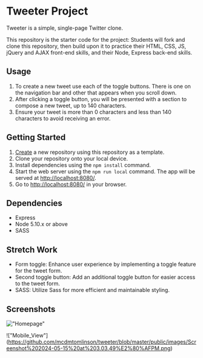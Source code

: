 # Tweeter Project

Tweeter is a simple, single-page Twitter clone.

This repository is the starter code for the project: Students will fork and clone this repository, then build upon it to practice their HTML, CSS, JS, jQuery and AJAX front-end skills, and their Node, Express back-end skills.

## Usage

1. To create a new tweet use each of the toggle buttons. There is one on the navigation bar and other that appears when you scroll down. 
2. After clicking a toggle button, you will be presented with a section to compose a new tweet, up to 140 characters.
3. Ensure your tweet is more than 0 characters and less than 140 characters to avoid receiving an error.


## Getting Started

1. [Create](https://docs.github.com/en/repositories/creating-and-managing-repositories/creating-a-repository-from-a-template) a new repository using this repository as a template.
2. Clone your repository onto your local device.
3. Install dependencies using the `npm install` command.
3. Start the web server using the `npm run local` command. The app will be served at <http://localhost:8080/>.
4. Go to <http://localhost:8080/> in your browser.

## Dependencies

- Express
- Node 5.10.x or above
- SASS

## Stretch Work
- Form toggle: Enhance user experience by implementing a toggle feature for the tweet form.
- Second toggle button: Add an additional toggle button for easier access to the tweet form.
- SASS: Utilize Sass for more efficient and maintainable styling.

## Screenshots 
!["Homepage"](https://github.com/mcdmtomlinson/tweeter/blob/master/public/images/Screenshot%202024-05-15%20at%203.03.03%E2%80%AFPM.png)

!["Mobile_View"] (https://github.com/mcdmtomlinson/tweeter/blob/master/public/images/Screenshot%202024-05-15%20at%203.03.49%E2%80%AFPM.png)



